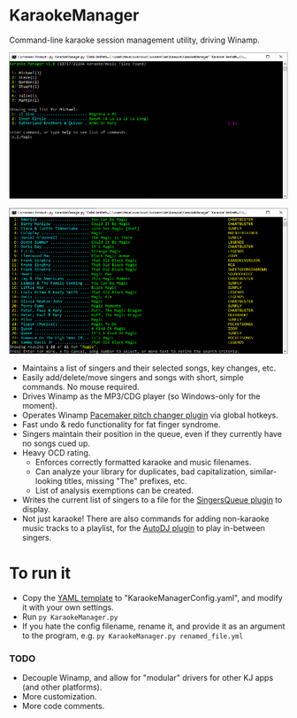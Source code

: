 # KaraokeManager

Command-line karaoke session management utility, driving Winamp.

![KaraokeManager1](/media/karaokeManagerScreenshot1.png?raw=true)

![KaraokeManager2](/media/karaokeManagerScreenshot2.png?raw=true)

- Maintains a list of singers and their selected songs, key changes, etc.
- Easily add/delete/move singers and songs with short, simple commands. No mouse required.
- Drives Winamp as the MP3/CDG player (so Windows-only for the moment).
- Operates Winamp [Pacemaker pitch changer plugin](https://www.surina.net/pacemaker/) via global hotkeys.
- Fast undo & redo functionality for fat finger syndrome.
- Singers maintain their position in the queue, even if they currently have no songs cued up.
- Heavy OCD rating.
  - Enforces correctly formatted karaoke and music filenames.
  - Can analyze your library for duplicates, bad capitalization, similar-looking titles, missing "The" prefixes, etc.
  - List of analysis exemptions can be created.
- Writes the current list of singers to a file for the [SingersQueue plugin](https://github.com/peeveen/gen_singersQueue) to display.
- Not just karaoke! There are also commands for adding non-karaoke music tracks to a playlist, for the [AutoDJ plugin](https://github.com/peeveen/gen_autoDJ) to play in-between singers.

# To run it

* Copy the [YAML template](KaraokeManagerConfig.template.yaml) to "KaraokeManagerConfig.yaml", and modify it with your own settings.
* Run `py KaraokeManager.py`
* If you hate the config filename, rename it, and provide it as an argument to the program, e.g. `py KaraokeManager.py renamed_file.yml`

### TODO

- Decouple Winamp, and allow for "modular" drivers for other KJ apps (and other platforms).
- More customization.
- More code comments.
